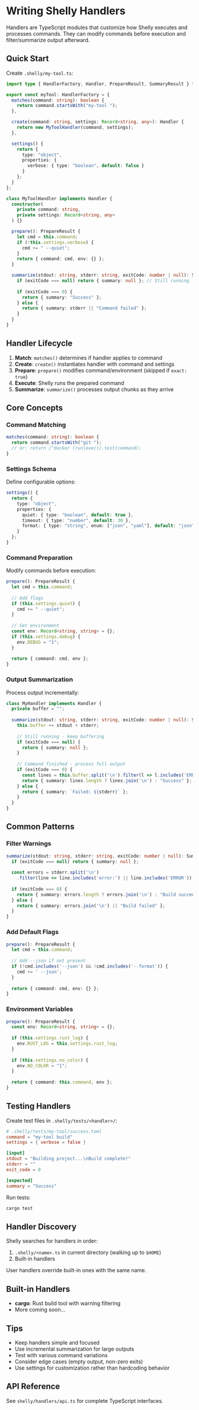 # Writing Shelly Handlers

Handlers are TypeScript modules that customize how Shelly executes and processes commands. They can modify commands before execution and filter/summarize output afterward.

## Quick Start

Create `.shelly/my-tool.ts`:

```typescript
import type { HandlerFactory, Handler, PrepareResult, SummaryResult } from "./api.ts";

export const myTool: HandlerFactory = {
  matches(command: string): boolean {
    return command.startsWith("my-tool ");
  },

  create(command: string, settings: Record<string, any>): Handler {
    return new MyToolHandler(command, settings);
  },

  settings() {
    return {
      type: "object",
      properties: {
        verbose: { type: "boolean", default: false }
      }
    };
  }
};

class MyToolHandler implements Handler {
  constructor(
    private command: string,
    private settings: Record<string, any>
  ) {}

  prepare(): PrepareResult {
    let cmd = this.command;
    if (!this.settings.verbose) {
      cmd += " --quiet";
    }
    return { command: cmd, env: {} };
  }

  summarize(stdout: string, stderr: string, exitCode: number | null): SummaryResult {
    if (exitCode === null) return { summary: null }; // Still running
    
    if (exitCode === 0) {
      return { summary: "Success" };
    } else {
      return { summary: stderr || "Command failed" };
    }
  }
}
```

## Handler Lifecycle

1. **Match**: `matches()` determines if handler applies to command
2. **Create**: `create()` instantiates handler with command and settings
3. **Prepare**: `prepare()` modifies command/environment (skipped if `exact: true`)
4. **Execute**: Shelly runs the prepared command
5. **Summarize**: `summarize()` processes output chunks as they arrive

## Core Concepts

### Command Matching

```typescript
matches(command: string): boolean {
  return command.startsWith("git ");
  // or: return /^docker (run|exec)/.test(command);
}
```

### Settings Schema

Define configurable options:

```typescript
settings() {
  return {
    type: "object",
    properties: {
      quiet: { type: "boolean", default: true },
      timeout: { type: "number", default: 30 },
      format: { type: "string", enum: ["json", "yaml"], default: "json" }
    }
  };
}
```

### Command Preparation

Modify commands before execution:

```typescript
prepare(): PrepareResult {
  let cmd = this.command;
  
  // Add flags
  if (this.settings.quiet) {
    cmd += " --quiet";
  }
  
  // Set environment
  const env: Record<string, string> = {};
  if (this.settings.debug) {
    env.DEBUG = "1";
  }
  
  return { command: cmd, env };
}
```

### Output Summarization

Process output incrementally:

```typescript
class MyHandler implements Handler {
  private buffer = "";
  
  summarize(stdout: string, stderr: string, exitCode: number | null): SummaryResult {
    this.buffer += stdout + stderr;
    
    // Still running - keep buffering
    if (exitCode === null) {
      return { summary: null };
    }
    
    // Command finished - process full output
    if (exitCode === 0) {
      const lines = this.buffer.split('\n').filter(l => l.includes('ERROR'));
      return { summary: lines.length ? lines.join('\n') : "Success" };
    } else {
      return { summary: `Failed: ${stderr}` };
    }
  }
}
```

## Common Patterns

### Filter Warnings

```typescript
summarize(stdout: string, stderr: string, exitCode: number | null): SummaryResult {
  if (exitCode === null) return { summary: null };
  
  const errors = stderr.split('\n')
    .filter(line => line.includes('error:') || line.includes('ERROR'));
  
  if (exitCode === 0) {
    return { summary: errors.length ? errors.join('\n') : "Build succeeded" };
  } else {
    return { summary: errors.join('\n') || "Build failed" };
  }
}
```

### Add Default Flags

```typescript
prepare(): PrepareResult {
  let cmd = this.command;
  
  // Add --json if not present
  if (!cmd.includes('--json') && !cmd.includes('--format')) {
    cmd += ' --json';
  }
  
  return { command: cmd, env: {} };
}
```

### Environment Variables

```typescript
prepare(): PrepareResult {
  const env: Record<string, string> = {};
  
  if (this.settings.rust_log) {
    env.RUST_LOG = this.settings.rust_log;
  }
  
  if (this.settings.no_color) {
    env.NO_COLOR = "1";
  }
  
  return { command: this.command, env };
}
```

## Testing Handlers

Create test files in `.shelly/tests/<handler>/`:

```toml
# .shelly/tests/my-tool/success.toml
command = "my-tool build"
settings = { verbose = false }

[input]
stdout = "Building project...\nBuild complete!"
stderr = ""
exit_code = 0

[expected]
summary = "Success"
```

Run tests:
```bash
cargo test
```

## Handler Discovery

Shelly searches for handlers in order:
1. `.shelly/<name>.ts` in current directory (walking up to `$HOME`)
2. Built-in handlers

User handlers override built-in ones with the same name.

## Built-in Handlers

- **cargo**: Rust build tool with warning filtering
- More coming soon...

## Tips

- Keep handlers simple and focused
- Use incremental summarization for large outputs
- Test with various command variations
- Consider edge cases (empty output, non-zero exits)
- Use settings for customization rather than hardcoding behavior

## API Reference

See `shelly/handlers/api.ts` for complete TypeScript interfaces.
